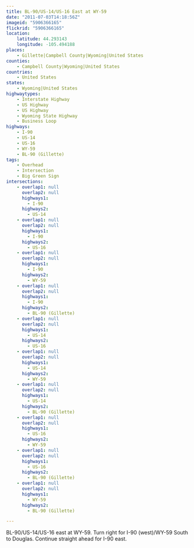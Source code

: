 ```yaml
---
title: BL-90/US-14/US-16 East at WY-59
date: "2011-07-03T14:18:56Z"
imageid: "5906366165"
flickrid: "5906366165"
location:
    latitude: 44.293143
    longitude: -105.494188
places:
    - Gillette|Campbell County|Wyoming|United States
counties:
    - Campbell County|Wyoming|United States
countries:
    - United States
states:
    - Wyoming|United States
highwaytypes:
    - Interstate Highway
    - US Highway
    - US Highway
    - Wyoming State Highway
    - Business Loop
highways:
    - I-90
    - US-14
    - US-16
    - WY-59
    - BL-90 (Gillette)
tags:
    - Overhead
    - Intersection
    - Big Green Sign
intersections:
    - overlap1: null
      overlap2: null
      highways1:
        - I-90
      highways2:
        - US-14
    - overlap1: null
      overlap2: null
      highways1:
        - I-90
      highways2:
        - US-16
    - overlap1: null
      overlap2: null
      highways1:
        - I-90
      highways2:
        - WY-59
    - overlap1: null
      overlap2: null
      highways1:
        - I-90
      highways2:
        - BL-90 (Gillette)
    - overlap1: null
      overlap2: null
      highways1:
        - US-14
      highways2:
        - US-16
    - overlap1: null
      overlap2: null
      highways1:
        - US-14
      highways2:
        - WY-59
    - overlap1: null
      overlap2: null
      highways1:
        - US-14
      highways2:
        - BL-90 (Gillette)
    - overlap1: null
      overlap2: null
      highways1:
        - US-16
      highways2:
        - WY-59
    - overlap1: null
      overlap2: null
      highways1:
        - US-16
      highways2:
        - BL-90 (Gillette)
    - overlap1: null
      overlap2: null
      highways1:
        - WY-59
      highways2:
        - BL-90 (Gillette)

---
```

BL-90/US-14/US-16 east at WY-59.  Turn right for I-90 (west)/WY-59 South to Douglas.  Continue straight ahead for I-90 east.